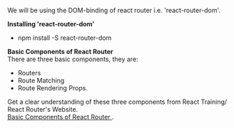 We will be using the DOM-binding of react router i.e. 'react-router-dom'.

<b>Installing 'react-router-dom' </b> <br>
<ul>
  <li>npm install -S react-router-dom</li>
</ul>

<b>Basic Components of React Router</b><br>
There are three basic components, they are:

<ul>
  <li>Routers</li>
  <li>Route Matching </li>
  <li>Route Rendering Props.</li>
</ul>

Get a clear understanding of these three components from React Training/ React Router's Website.
<a href= 'https://reacttraining.com/react-router/web/guides/basic-components'><br> Basic Components of React Router </a>.
